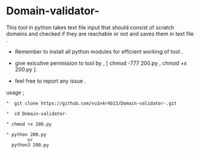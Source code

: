 # Domain-validator-

This tool in python takes text file input that should consist of scratch domains and checked if they are reachable or not and saves them in text file .

* Remember to install all python modules for efficient working of tool .

* give exicutive permission to tool by , [ chmod -777 200.py , chmod +x 200.py ]. 

* feel free to report any issue . 

usage ; 
    
    °  git clone https://github.com/vu1n4r4b13/Domain-validator-.git
       
    °  cd Domain-validator-
    
    ° chmod +x 200.py
    
    ° python 200.py
            or
      python3 200.py





